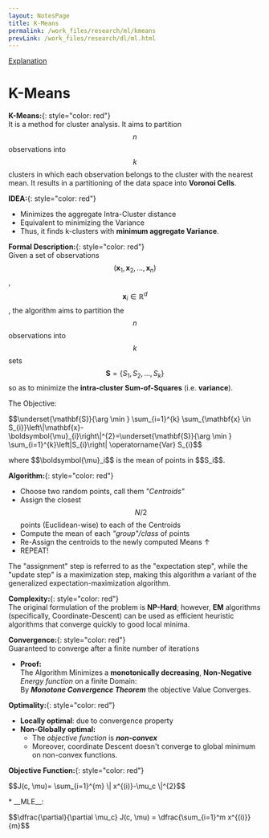 ```yaml
---
layout: NotesPage
title: K-Means
permalink: /work_files/research/ml/kmeans
prevLink: /work_files/research/dl/ml.html
---
```


[Explanation](http://www.chioka.in/explain-to-myself-k-means-algorithm/)  



# K-Means

__K-Means:__{: style="color: red"}    
It is a method for cluster analysis. It aims to partition $$n$$ observations into $$k$$ clusters in which each observation belongs to the cluster with the nearest mean. It results in a partitioning of the data space into __Voronoi Cells__.  


__IDEA:__{: style="color: red"}  
* Minimizes the aggregate Intra-Cluster distance
* Equivalent to minimizing the Variance
* Thus, it finds k-clusters with __minimum aggregate Variance__.  


__Formal Description:__{: style="color: red"}    
Given a set of observations $$\left(\mathbf{x}_{1}, \mathbf{x} _{2}, \ldots, \mathbf{x}_{n}\right)$$, $$\mathbf{x}_ i \in \mathbb{R}^d$$, the algorithm aims to partition the $$n$$ observations into $$k$$ sets $$\mathbf{S}=\left\{S_{1}, S_{2}, \ldots, S_{k}\right\}$$ so as to minimize the __intra-cluster Sum-of-Squares__ (i.e. __variance__).  

The Objective:  
<p>$$\underset{\mathbf{S}}{\arg \min } \sum_{i=1}^{k} \sum_{\mathbf{x} \in S_{i}}\left\|\mathbf{x}-\boldsymbol{\mu}_{i}\right\|^{2}=\underset{\mathbf{S}}{\arg \min } \sum_{i=1}^{k}\left|S_{i}\right| \operatorname{Var} S_{i}$$</p>  
where $$\boldsymbol{\mu}_i$$ is the mean of points in $$S_i$$. 



__Algorithm:__{: style="color: red"}  
* Choose two random points, call them _"Centroids"_  
* Assign the closest $$N/2$$ points (Euclidean-wise) to each of the Centroids  
* Compute the mean of each _"group"/class_ of points  
* Re-Assign the centroids to the newly computed Means ↑
* REPEAT!

The "assignment" step is referred to as the "expectation step", while the "update step" is a maximization step, making this algorithm a variant of the generalized expectation-maximization algorithm.


__Complexity:__{: style="color: red"}    
The original formulation of the problem is __NP-Hard__; however, __EM__ algorithms (specifically, Coordinate-Descent) can be used as efficient heuristic algorithms that converge quickly to good local minima.  


__Convergence:__{: style="color: red"}    
Guaranteed to converge after a finite number of iterations  
* __Proof:__  
    The Algorithm Minimizes a __monotonically decreasing__, __Non-Negative__ _Energy function_ on a finite Domain:  
    By *__Monotone Convergence Theorem__* the objective Value Converges.


__Optimality:__{: style="color: red"}    
* __Locally optimal__: due to convergence property  
* __Non-Globally optimal:__  
    * The _objective function_ is *__non-convex__*  
    * Moreover, coordinate Descent doesn't converge to global minimum on non-convex functions.  


__Objective Function:__{: style="color: red"}    
<p>$$J(c, \mu)= \sum_{i=1}^{m} \| x^{(i)}-\mu_c \|^{2}$$</p>  
* __MLE__:  
    <p>$$\dfrac{\partial}{\partial \mu_c} J(c, \mu) = \dfrac{\sum_{i=1}^m x^{(i)}}{m}$$</p>